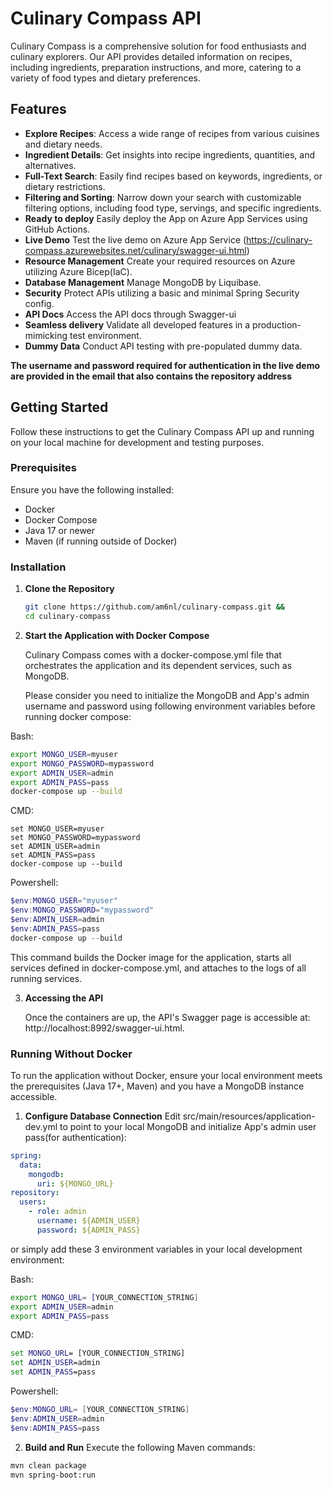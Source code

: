 # Culinary Compass API

Culinary Compass is a comprehensive solution for food enthusiasts and culinary explorers. Our API provides detailed information on recipes, including ingredients, preparation instructions, and more, catering to a variety of food types and dietary preferences.

## Features

- **Explore Recipes**: Access a wide range of recipes from various cuisines and dietary needs.
- **Ingredient Details**: Get insights into recipe ingredients, quantities, and alternatives.
- **Full-Text Search**: Easily find recipes based on keywords, ingredients, or dietary restrictions.
- **Filtering and Sorting**: Narrow down your search with customizable filtering options, including food type, servings, and specific ingredients.
- **Ready to deploy** Easily deploy the App on Azure App Services using GitHub Actions.
- **Live Demo** Test the live demo on Azure App Service (https://culinary-compass.azurewebsites.net/culinary/swagger-ui.html)
- **Resource Management**  Create your required resources on Azure utilizing Azure Bicep(IaC).
- **Database Management** Manage MongoDB by Liquibase.
- **Security** Protect APIs utilizing a basic and minimal Spring Security config.
- **API Docs** Access the API docs through Swagger-ui
- **Seamless delivery** Validate all developed features in a production-mimicking test environment.
- **Dummy Data** Conduct API testing with pre-populated dummy data.
  
**The username and password required for authentication in the live demo are provided in the email that also contains the repository address**

## Getting Started 

Follow these instructions to get the Culinary Compass API up and running on your local machine for development and testing purposes.

### Prerequisites

Ensure you have the following installed:
- Docker
- Docker Compose
- Java 17 or newer
- Maven (if running outside of Docker)

### Installation

1. **Clone the Repository**

   ```bash
   git clone https://github.com/am6nl/culinary-compass.git && 
   cd culinary-compass 
   ```

2. **Start the Application with Docker Compose**

   Culinary Compass comes with a docker-compose.yml file that orchestrates the application and its dependent services, such as MongoDB.
   
   Please consider you need to initialize the MongoDB and App's admin username and password using following environment variables before running docker compose:

Bash:
```bash
export MONGO_USER=myuser
export MONGO_PASSWORD=mypassword 
export ADMIN_USER=admin
export ADMIN_PASS=pass
docker-compose up --build
```   
CMD: 
   ```CMD
set MONGO_USER=myuser
set MONGO_PASSWORD=mypassword
set ADMIN_USER=admin
set ADMIN_PASS=pass
docker-compose up --build
   ```
Powershell:
   ```Powershell
$env:MONGO_USER="myuser"
$env:MONGO_PASSWORD="mypassword"
$env:ADMIN_USER=admin
$env:ADMIN_PASS=pass
docker-compose up --build
   ```
   This command builds the Docker image for the application, starts all services defined in docker-compose.yml, and attaches to the logs of all running services.

3. **Accessing the API**

   Once the containers are up, the API's Swagger page is accessible at: http://localhost:8992/swagger-ui.html.

### Running Without Docker
To run the application without Docker, ensure your local environment meets the prerequisites (Java 17+, Maven) and you have a MongoDB instance accessible.

1. **Configure Database Connection**
   Edit src/main/resources/application-dev.yml to point to your local MongoDB
   and initialize App's admin user pass(for authentication):
```yaml
spring:
  data:
    mongodb:
      uri: ${MONGO_URL}
repository:
  users:
    - role: admin
      username: ${ADMIN_USER}
      password: ${ADMIN_PASS}


```
   or simply add these 3 environment variables in your local development environment:

Bash:
``` bash
export MONGO_URL= [YOUR_CONNECTION_STRING]
export ADMIN_USER=admin
export ADMIN_PASS=pass
```
CMD:
``` cmd
set MONGO_URL= [YOUR_CONNECTION_STRING]
set ADMIN_USER=admin
set ADMIN_PASS=pass
```
Powershell:
``` powershell
$env:MONGO_URL= [YOUR_CONNECTION_STRING]
$env:ADMIN_USER=admin
$env:ADMIN_PASS=pass
```
2. **Build and Run**
   Execute the following Maven commands:
```bash
mvn clean package
mvn spring-boot:run
```
